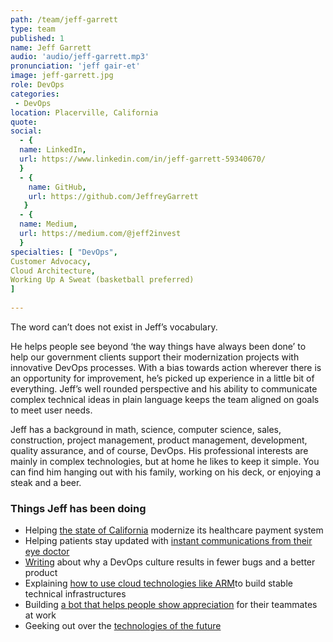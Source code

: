 ```yaml
---
path: /team/jeff-garrett
type: team
published: 1
name: Jeff Garrett
audio: 'audio/jeff-garrett.mp3'
pronunciation: 'jeff gair-et'
image: jeff-garrett.jpg
role: DevOps
categories: 
 - DevOps
location: Placerville, California
quote: 
social: 
  - {
  name: LinkedIn,
  url: https://www.linkedin.com/in/jeff-garrett-59340670/
  }
  - {
    name: GitHub,
    url: https://github.com/JeffreyGarrett
   }
  - {
  name: Medium,
  url: https://medium.com/@jeff2invest
  }
specialties: [ "DevOps",
Customer Advocacy,
Cloud Architecture,
Working Up A Sweat (basketball preferred)
]
  
---
```


The word can’t does not exist in Jeff’s vocabulary.

He helps people see beyond ‘the way things have always been done’ to help our government clients support their modernization projects with innovative DevOps processes. With a bias towards action wherever there is an opportunity for improvement, he’s picked up experience in a little bit of everything. Jeff’s well rounded perspective and his ability to communicate complex technical ideas in plain language keeps the team aligned on goals to meet user needs.

Jeff has a background in math, science, computer science, sales, construction, project management, product management, development, quality assurance, and of course, DevOps. His professional interests are mainly in complex technologies, but at home he likes to keep it simple. You can find him hanging out with his family, working on his deck, or enjoying a steak and a beer. 





### Things Jeff has been doing
* Helping [the state of California](https://github.com/ca-mmis) modernize its healthcare payment system
* Helping patients stay updated with [instant communications from their eye doctor](https://www.loom.com/share/c90c2217ab884fa6b43a89a6b568caf9)
* [Writing](https://blog.usejournal.com/a-devops-solution-to-increased-customer-and-product-success-3684ea8e2f38) about why a DevOps culture results in fewer bugs and a better product
* Explaining [how to use cloud technologies like ARM](https://medium.com/@jeff2invest/advanced-arm-templates-microservice-pattern-for-functions-d4e7ca9c9078)to build stable technical infrastructures
* Building [a bot that helps people show appreciation](https://github.com/JeffreyGarrett/kudosSlackApp) for their teammates at work
* Geeking out over the [technologies of the future](https://www.technologyreview.com/lists/technologies/2019/)




